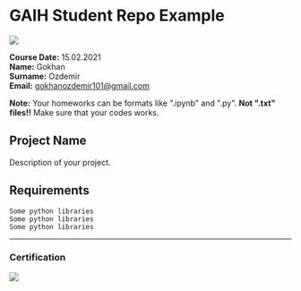 # GAIH Student Repo Example
![](img/logo.png)

**Course Date:** 15.02.2021  
**Name:** Gokhan  
**Surname:** Ozdemir  
**Email:** gokhanozdemir101@gmail.com  

**Note:** Your homeworks can be formats like ".ipynb" and ".py". **Not ".txt" files!!** Make sure that your codes works.  

## Project Name
Description of your project.

## Requirements
```
Some python libraries
Some python libraries
Some python libraries
```
---

### Certification
![](img/certificate_ex.png)

